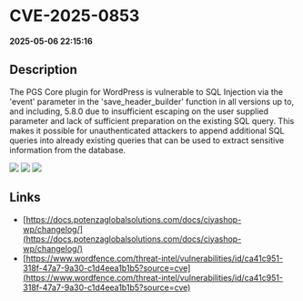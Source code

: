 # CVE-2025-0853

**2025-05-06 22:15:16**

## Description
The PGS Core plugin for WordPress is vulnerable to SQL Injection via the 'event' parameter in the 'save_header_builder' function in all versions up to, and including, 5.8.0 due to insufficient escaping on the user supplied parameter and lack of sufficient preparation on the existing SQL query. This makes it possible for unauthenticated attackers to append additional SQL queries into already existing queries that can be used to extract sensitive information from the database.

![](https://img.shields.io/static/v1?label=Score&message=7.5&color=red)
![](https://img.shields.io/static/v1?label=Severity&message=HIGH&color=red)
![](https://img.shields.io/static/v1?label=CWE&message=SQL&color=green)

## Links
- [https://docs.potenzaglobalsolutions.com/docs/ciyashop-wp/changelog/](https://docs.potenzaglobalsolutions.com/docs/ciyashop-wp/changelog/)
- [https://www.wordfence.com/threat-intel/vulnerabilities/id/ca41c951-318f-47a7-9a30-c1d4eea1b1b5?source=cve](https://www.wordfence.com/threat-intel/vulnerabilities/id/ca41c951-318f-47a7-9a30-c1d4eea1b1b5?source=cve)
